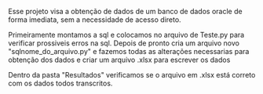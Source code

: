 Esse projeto visa a obtenção de dados de um banco de dados oracle de forma imediata, sem a necessidade de acesso direto.

Primeiramente montamos a sql e colocamos no arquivo de Teste.py para verificar prossiveis erros na sql. Depois de pronto cria um arquivo novo "sqlnome_do_arquivo.py" e fazemos todas as alterações necessarias para obtenção dos dados e criar um arquivo .xlsx para escrever os dados

Dentro da pasta "Resultados" verificamos se o arquivo em .xlsx está correto com os dados todos transcritos.
